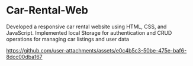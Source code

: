 # Car-Rental-Web
Developed a responsive car rental website using HTML, CSS, and JavaScript. Implemented local  Storage for authentication and CRUD operations for managing car listings and user data


https://github.com/user-attachments/assets/e0c4b5c3-50be-475e-baf6-8dcc00dba167

